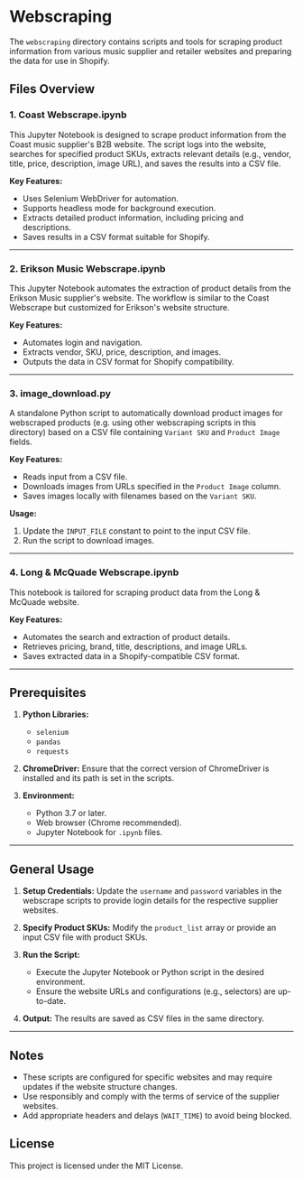 
# Webscraping

The `webscraping` directory contains scripts and tools for scraping product information from various music supplier and retailer websites and preparing the data for use in Shopify.

## Files Overview

### 1. Coast Webscrape.ipynb
This Jupyter Notebook is designed to scrape product information from the Coast music supplier's B2B website. The script logs into the website, searches for specified product SKUs, extracts relevant details (e.g., vendor, title, price, description, image URL), and saves the results into a CSV file.

**Key Features:**
- Uses Selenium WebDriver for automation.
- Supports headless mode for background execution.
- Extracts detailed product information, including pricing and descriptions.
- Saves results in a CSV format suitable for Shopify.

---

### 2. Erikson Music Webscrape.ipynb
This Jupyter Notebook automates the extraction of product details from the Erikson Music supplier's website. The workflow is similar to the Coast Webscrape but customized for Erikson's website structure.

**Key Features:**
- Automates login and navigation.
- Extracts vendor, SKU, price, description, and images.
- Outputs the data in CSV format for Shopify compatibility.

---

### 3. image_download.py
A standalone Python script to automatically download product images for webscraped products (e.g. using other webscraping scripts in this directory) based on a CSV file containing `Variant SKU` and `Product Image` fields.

**Key Features:**
- Reads input from a CSV file.
- Downloads images from URLs specified in the `Product Image` column.
- Saves images locally with filenames based on the `Variant SKU`.

**Usage:**
1. Update the `INPUT_FILE` constant to point to the input CSV file.
2. Run the script to download images.

---

### 4. Long & McQuade Webscrape.ipynb
This notebook is tailored for scraping product data from the Long & McQuade website.

**Key Features:**
- Automates the search and extraction of product details.
- Retrieves pricing, brand, title, descriptions, and image URLs.
- Saves extracted data in a Shopify-compatible CSV format.

---

## Prerequisites

1. **Python Libraries:**
   - `selenium`
   - `pandas`
   - `requests`

2. **ChromeDriver:**
   Ensure that the correct version of ChromeDriver is installed and its path is set in the scripts.

3. **Environment:**
   - Python 3.7 or later.
   - Web browser (Chrome recommended).
   - Jupyter Notebook for `.ipynb` files.

---

## General Usage

1. **Setup Credentials:**
   Update the `username` and `password` variables in the webscrape scripts to provide login details for the respective supplier websites.

2. **Specify Product SKUs:**
   Modify the `product_list` array or provide an input CSV file with product SKUs.

3. **Run the Script:**
   - Execute the Jupyter Notebook or Python script in the desired environment.
   - Ensure the website URLs and configurations (e.g., selectors) are up-to-date.

4. **Output:**
   The results are saved as CSV files in the same directory.

---

## Notes

- These scripts are configured for specific websites and may require updates if the website structure changes.
- Use responsibly and comply with the terms of service of the supplier websites.
- Add appropriate headers and delays (`WAIT_TIME`) to avoid being blocked.

## License

This project is licensed under the MIT License.

